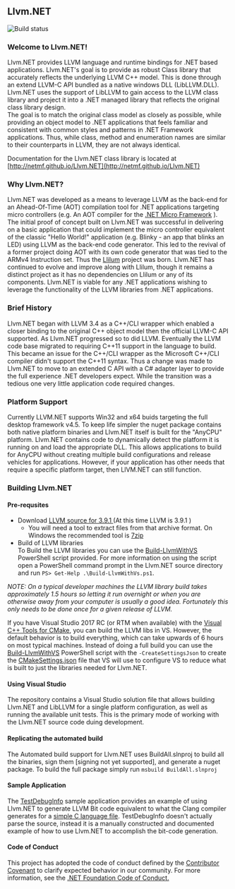 ## Llvm.NET
![Build status](https://telliam.visualstudio.com/DefaultCollection/_apis/public/build/definitions/fb2ef014-95d6-4df2-a906-2b1187e8f36f/2/badge)

### Welcome to Llvm.NET!
Llvm.NET provides LLVM language and runtime bindings for .NET based applications. Llvm.NET's goal is to provide as robust Class library that
accurately reflects the underlying LLVM C++ model. This is done through an extend LLVM-C API bundled as a native windows DLL (LibLLVM.DLL). Llvm.NET
uses the support of LibLLVM to gain access to the LLVM class library and project it into a .NET managed library that reflects the original class library
design.  
The goal is to match the original class model as closely as possible, while providing an object model to .NET applications that feels familiar and consistent
with common styles and patterns in .NET Framework applications. Thus, while class, method and enumeration names are similar to their counterparts in LLVM, they
are not always identical.

Documentation for the Llvm.NET class library is located at [http://netmf.github.io/Llvm.NET](http://netmf.github.io/Llvm.NET)

### Why Llvm.NET?
Llvm.NET was developed as a means to leverage LLVM as the back-end for an Ahead-Of-Time (AOT) compilation tool for .NET applications targeting micro controllers
(e.g. An AOT compiler for the [.NET Micro Framework](http://www.netmf.com) ). The initial proof of concept built on Llvm.NET was successful in delivering on a
basic application that could implement the micro controller equivalent of the classic "Hello World!" application (e.g. Blinky - an app that blinks an LED) using
LLVM as the back-end code generator. This led to the revival of a former project doing AOT with its own code generator that was tied to the ARMv4 Instruction set.
Thus the [Llilum](https://www.github.com/netmf/Llilum) project was born. Llvm.NET has continued to evolve and improve along with Llilum, though it remains a distinct
project as it has no dependencies on Llilum or any of its components. Llvm.NET is viable for any .NET applications wishing to leverage the functionality of the LLVM
libraries from .NET applications.

### Brief History
Llvm.NET began with LLVM 3.4 as a C++/CLI wrapper which enabled a closer binding to the original C++ object model then the official LLVM-C API supported.
As Llvm.NET progressed so to did LLVM. Eventually the LLVM code base migrated to requiring C++11 support in the language to build. This became an issue for
the C++/CLI wrapper as the Microsoft C++/CLI compiler didn't support the C++11 syntax. Thus a change was made to Llvm.NET to move to an extended C API with
a C# adapter layer to provide the full experience .NET developers expect. While the transition was a tedious one very little application code required changes.

### Platform Support
Currently LLVM.NET supports Win32 and x64 buids targeting the full desktop framework v4.5. To keep life simpler the nuget package contains both native platform
binaries and Llvm.NET itself is built for the "AnyCPU" platform. Llvm.NET contains code to dynamically detect the platform it is running on and load the appropriate
DLL. This allows applications to build for AnyCPU without creating multiple build configurations and release vehicles for applications. However, if your application
has other needs that require a specific platform target, then LlVM.NET can still function.

### Building Llvm.NET
#### Pre-requsites
* Download [LLVM source for 3.9.1 ](http://llvm.org/releases/3.9.1/llvm-3.9.1.src.tar.xz) (At this time LLVM is 3.9.1 )
  * You will need a tool to extract files from that archive format. On Windows the recommended tool is [7zip](http://7-zip.org/)
* Build of LLVM libraries  
To Build the LLVM libraries you can use the [Build-LlvmWithVS](https://github.com/NETMF/Llvm.NET/blob/dev/src/LibLLVM/Build-LlvmWithVS.ps1) PowerShell script provided.
For more information on using the script open a PowerShell command prompt in the Llvm.NET source directory and run `PS> Get-Help .\Build-LlvmWithVs.ps1`. 

_NOTE: On a typical developer machines the LLVM library build takes approximately 1.5 hours so letting it run overnight or when you are otherwise away from your computer
is usually a good idea. Fortunately this only needs to be done once for a given release of LLVM._

If you have
Visual Studio 2017 RC (or RTM when available) with the [Visual C++ Tools for CMake](https://blogs.msdn.microsoft.com/vcblog/2016/10/05/cmake-support-in-visual-studio/),
you can build the LLVM libs in VS. However, the default behavior is to build everything, which can take upwards of 6 hours on most typical machines. Instead of doing a
full build you can use the [Build-LlvmWithVS](https://github.com/NETMF/Llvm.NET/blob/dev/src/LibLLVM/Build-LlvmWithVS.ps1) PowerShell script with the `-CreateSettingsJson`
to create the [CMakeSettings.json](https://blogs.msdn.microsoft.com/vcblog/2016/10/05/cmake-support-in-visual-studio/#configure-cmake) file that VS will use to configure
VS to reduce what is built to just the libraries needed for Llvm.NET.

#### Using Visual Studio
The repository contains a Visual Studio solution file that allows building Llvm.NET and LibLLVM for a single platform configuration, as well as running the available
unit tests. This is the primary mode of working with the Llvm.NET source code duing development. 

#### Replicating the automated build
The Automated build support for Llvm.NET uses BuildAll.slnproj to build all the binaries, sign them [signing not yet supported], and generate a nuget package. To build 
the full package simply run `msbuild BuildAll.slnproj`

#### Sample Application
The [TestDebugInfo](https://github.com/NETMF/Llvm.NET/tree/dev/src/Llvm.NETTests/TestDebugInfo) sample application provides an example of using Llvm.NET to generate
LLVM Bit code equivalent to what the Clang compiler generates for a [simple C language file](https://github.com/NETMF/Llvm.NET/blob/dev/src/Llvm.NETTests/TestDebugInfo/test.c).
TestDebugInfo doesn't actually parse the source, instead it is a manually constructed and documented example of how to use Llvm.NET to accomplish the bit-code generation. 

#### Code of Conduct
This project has adopted the code of conduct defined by the [Contributor Covenant](http://contributor-covenant.org/)
to clarify expected behavior in our community. For more information, see the
[.NET Foundation Code of Conduct.](http://www.dotnetfoundation.org/code-of-conduct)

 

